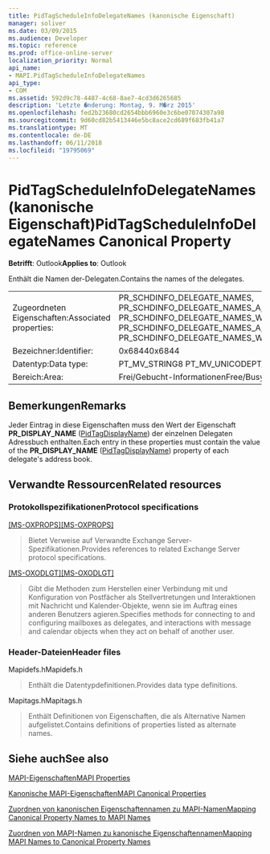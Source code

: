 ```yaml
---
title: PidTagScheduleInfoDelegateNames (kanonische Eigenschaft)
manager: soliver
ms.date: 03/09/2015
ms.audience: Developer
ms.topic: reference
ms.prod: office-online-server
localization_priority: Normal
api_name:
- MAPI.PidTagScheduleInfoDelegateNames
api_type:
- COM
ms.assetid: 592d9c78-4487-4c68-8ae7-4cd3d6265685
description: 'Letzte �nderung: Montag, 9. M�rz 2015'
ms.openlocfilehash: fed2b23680cd2654bbb6960e3c6be07074307a98
ms.sourcegitcommit: 9d60cd82b5413446e5bc8ace2cd689f683fb41a7
ms.translationtype: MT
ms.contentlocale: de-DE
ms.lasthandoff: 06/11/2018
ms.locfileid: "19795069"
---
```

# <a name="pidtagscheduleinfodelegatenames-canonical-property"></a><span data-ttu-id="d402a-103">PidTagScheduleInfoDelegateNames (kanonische Eigenschaft)</span><span class="sxs-lookup"><span data-stu-id="d402a-103">PidTagScheduleInfoDelegateNames Canonical Property</span></span>

  
  
<span data-ttu-id="d402a-104">**Betrifft**: Outlook</span><span class="sxs-lookup"><span data-stu-id="d402a-104">**Applies to**: Outlook</span></span> 
  
<span data-ttu-id="d402a-105">Enthält die Namen der-Delegaten.</span><span class="sxs-lookup"><span data-stu-id="d402a-105">Contains the names of the delegates.</span></span>
  
|||
|:-----|:-----|
|<span data-ttu-id="d402a-106">Zugeordneten Eigenschaften:</span><span class="sxs-lookup"><span data-stu-id="d402a-106">Associated properties:</span></span>  <br/> |<span data-ttu-id="d402a-107">PR_SCHDINFO_DELEGATE_NAMES, PR_SCHDINFO_DELEGATE_NAMES_A, PR_SCHDINFO_DELEGATE_NAMES_W</span><span class="sxs-lookup"><span data-stu-id="d402a-107">PR_SCHDINFO_DELEGATE_NAMES, PR_SCHDINFO_DELEGATE_NAMES_A, PR_SCHDINFO_DELEGATE_NAMES_W</span></span>  <br/> |
|<span data-ttu-id="d402a-108">Bezeichner:</span><span class="sxs-lookup"><span data-stu-id="d402a-108">Identifier:</span></span>  <br/> |<span data-ttu-id="d402a-109">0x6844</span><span class="sxs-lookup"><span data-stu-id="d402a-109">0x6844</span></span>  <br/> |
|<span data-ttu-id="d402a-110">Datentyp:</span><span class="sxs-lookup"><span data-stu-id="d402a-110">Data type:</span></span>  <br/> |<span data-ttu-id="d402a-111">PT_MV_STRING8 PT_MV_UNICODE</span><span class="sxs-lookup"><span data-stu-id="d402a-111">PT_MV_STRING8, PT_MV_UNICODE</span></span>  <br/> |
|<span data-ttu-id="d402a-112">Bereich:</span><span class="sxs-lookup"><span data-stu-id="d402a-112">Area:</span></span>  <br/> |<span data-ttu-id="d402a-113">Frei/Gebucht-Informationen</span><span class="sxs-lookup"><span data-stu-id="d402a-113">Free/Busy</span></span>  <br/> |
   
## <a name="remarks"></a><span data-ttu-id="d402a-114">Bemerkungen</span><span class="sxs-lookup"><span data-stu-id="d402a-114">Remarks</span></span>

<span data-ttu-id="d402a-115">Jeder Eintrag in diese Eigenschaften muss den Wert der Eigenschaft **PR_DISPLAY_NAME** ([PidTagDisplayName](pidtagdisplayname-canonical-property.md)) der einzelnen Delegaten Adressbuch enthalten.</span><span class="sxs-lookup"><span data-stu-id="d402a-115">Each entry in these properties must contain the value of the **PR_DISPLAY_NAME** ([PidTagDisplayName](pidtagdisplayname-canonical-property.md)) property of each delegate's address book.</span></span>
  
## <a name="related-resources"></a><span data-ttu-id="d402a-116">Verwandte Ressourcen</span><span class="sxs-lookup"><span data-stu-id="d402a-116">Related resources</span></span>

### <a name="protocol-specifications"></a><span data-ttu-id="d402a-117">Protokollspezifikationen</span><span class="sxs-lookup"><span data-stu-id="d402a-117">Protocol specifications</span></span>

<span data-ttu-id="d402a-118">[[MS-OXPROPS]](http://msdn.microsoft.com/library/f6ab1613-aefe-447d-a49c-18217230b148%28Office.15%29.aspx)</span><span class="sxs-lookup"><span data-stu-id="d402a-118">[[MS-OXPROPS]](http://msdn.microsoft.com/library/f6ab1613-aefe-447d-a49c-18217230b148%28Office.15%29.aspx)</span></span>
  
> <span data-ttu-id="d402a-119">Bietet Verweise auf Verwandte Exchange Server-Spezifikationen.</span><span class="sxs-lookup"><span data-stu-id="d402a-119">Provides references to related Exchange Server protocol specifications.</span></span>
    
<span data-ttu-id="d402a-120">[[MS-OXODLGT]](http://msdn.microsoft.com/library/01a89b11-9c43-4c40-b147-8f6a1ef5a44f%28Office.15%29.aspx)</span><span class="sxs-lookup"><span data-stu-id="d402a-120">[[MS-OXODLGT]](http://msdn.microsoft.com/library/01a89b11-9c43-4c40-b147-8f6a1ef5a44f%28Office.15%29.aspx)</span></span>
  
> <span data-ttu-id="d402a-121">Gibt die Methoden zum Herstellen einer Verbindung mit und Konfiguration von Postfächer als Stellvertretungen und Interaktionen mit Nachricht und Kalender-Objekte, wenn sie im Auftrag eines anderen Benutzers agieren.</span><span class="sxs-lookup"><span data-stu-id="d402a-121">Specifies methods for connecting to and configuring mailboxes as delegates, and interactions with message and calendar objects when they act on behalf of another user.</span></span>
    
### <a name="header-files"></a><span data-ttu-id="d402a-122">Header-Dateien</span><span class="sxs-lookup"><span data-stu-id="d402a-122">Header files</span></span>

<span data-ttu-id="d402a-123">Mapidefs.h</span><span class="sxs-lookup"><span data-stu-id="d402a-123">Mapidefs.h</span></span>
  
> <span data-ttu-id="d402a-124">Enthält die Datentypdefinitionen.</span><span class="sxs-lookup"><span data-stu-id="d402a-124">Provides data type definitions.</span></span>
    
<span data-ttu-id="d402a-125">Mapitags.h</span><span class="sxs-lookup"><span data-stu-id="d402a-125">Mapitags.h</span></span>
  
> <span data-ttu-id="d402a-126">Enthält Definitionen von Eigenschaften, die als Alternative Namen aufgelistet.</span><span class="sxs-lookup"><span data-stu-id="d402a-126">Contains definitions of properties listed as alternate names.</span></span>
    
## <a name="see-also"></a><span data-ttu-id="d402a-127">Siehe auch</span><span class="sxs-lookup"><span data-stu-id="d402a-127">See also</span></span>



[<span data-ttu-id="d402a-128">MAPI-Eigenschaften</span><span class="sxs-lookup"><span data-stu-id="d402a-128">MAPI Properties</span></span>](mapi-properties.md)
  
[<span data-ttu-id="d402a-129">Kanonische MAPI-Eigenschaften</span><span class="sxs-lookup"><span data-stu-id="d402a-129">MAPI Canonical Properties</span></span>](mapi-canonical-properties.md)
  
[<span data-ttu-id="d402a-130">Zuordnen von kanonischen Eigenschaftennamen zu MAPI-Namen</span><span class="sxs-lookup"><span data-stu-id="d402a-130">Mapping Canonical Property Names to MAPI Names</span></span>](mapping-canonical-property-names-to-mapi-names.md)
  
[<span data-ttu-id="d402a-131">Zuordnen von MAPI-Namen zu kanonische Eigenschaftennamen</span><span class="sxs-lookup"><span data-stu-id="d402a-131">Mapping MAPI Names to Canonical Property Names</span></span>](mapping-mapi-names-to-canonical-property-names.md)

